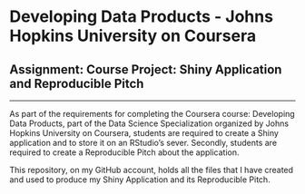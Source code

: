 # Developing Data Products - Johns Hopkins University on Coursera
## Assignment: Course Project: Shiny Application and Reproducible Pitch
***
As part of the requirements for completing the Coursera course: Developing Data Products, part of the Data Science Specialization organized by Johns Hopkins University on Coursera, students are required to create a Shiny application and to store it on an RStudio’s  sever.  Secondly, students are required to create a Reproducible Pitch about the application.

This repository, on my GitHub account, holds all the files that I have created and used to produce my Shiny Application and its Reproducible Pitch.